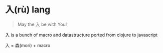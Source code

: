 # 入(rù) lang

> May the 入 be with You!

入 is a bunch of macro and datastructure ported from clojure to javascript

入 = 森(mori) + macro
